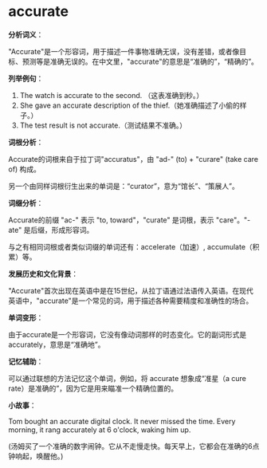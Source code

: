 # accurate

**分析词义**：

  

"Accurate"是一个形容词，用于描述一件事物准确无误，没有差错，或者像目标、预测等是准确无误的。在中文里，"accurate"的意思是“准确的”，“精确的”。

  

**列举例句**：

  

1.  The watch is accurate to the second. （这表准确到秒。）
2.  She gave an accurate description of the thief.（她准确描述了小偷的样子。）
3.  The test result is not accurate.（测试结果不准确。）

  

**词根分析**：

  

Accurate的词根来自于拉丁词"accuratus"，由 "ad-" (to) + "curare" (take care of) 构成。

  

另一个由同样词根衍生出来的单词是：“curator”，意为“馆长”、“策展人”。

  

**词缀分析**：

  

Accurate的前缀 "ac-" 表示 "to, toward"，"curate" 是词根，表示 "care"。"-ate" 是后缀，形成形容词。

  

与之有相同词根或者类似词缀的单词还有：accelerate（加速）, accumulate（积累）等。

  

**发展历史和文化背景**：

  

"Accurate"首次出现在英语中是在15世纪，从拉丁语通过法语传入英语。在现代英语中，"accurate"是一个常见的词，用于描述各种需要精度和准确性的场合。

  

**单词变形**：

  

由于accurate是一个形容词，它没有像动词那样的时态变化。它的副词形式是accurately，意思是“准确地”。

  

**记忆辅助**：

  

可以通过联想的方法记忆这个单词，例如，将 accurate 想象成“准星（a cure rate）是准确的”，因为它是用来瞄准一个精确位置的。

  

**小故事**：

  

Tom bought an accurate digital clock. It never missed the time. Every morning, it rang accurately at 6 o'clock, waking him up.

  

(汤姆买了一个准确的数字闹钟。它从不走慢走快。每天早上，它都会在准确的6点钟响起，唤醒他。)
